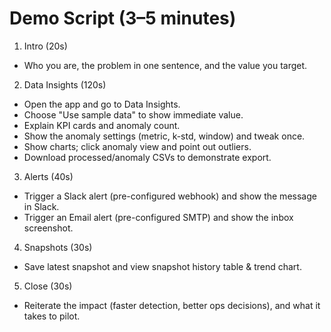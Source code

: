 # Demo Script (3–5 minutes)

1) Intro (20s)
- Who you are, the problem in one sentence, and the value you target.

2) Data Insights (120s)
- Open the app and go to Data Insights.
- Choose "Use sample data" to show immediate value.
- Explain KPI cards and anomaly count.
- Show the anomaly settings (metric, k-std, window) and tweak once.
- Show charts; click anomaly view and point out outliers.
- Download processed/anomaly CSVs to demonstrate export.

3) Alerts (40s)
- Trigger a Slack alert (pre-configured webhook) and show the message in Slack.
- Trigger an Email alert (pre-configured SMTP) and show the inbox screenshot.

4) Snapshots (30s)
- Save latest snapshot and view snapshot history table & trend chart.

5) Close (30s)
- Reiterate the impact (faster detection, better ops decisions), and what it takes to pilot.
